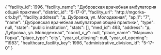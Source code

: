 {
    "facility_id": 1996,
    "facility_name": "Дубровская врачебная амбулатория общей практики",
    "district_id": "5-17-0",
    "facility_url": "http:\/\/mgorka-crb.by\/",
    "facility_address": "д. Дубровка, ул. Молодежная",
    "ap_1": "7",
    "name": "Дубровская врачебная амбулатория общей практики",
    "type": null,
    "state": "public institution",
    "stats": [],
    "med_id": 463,
    "address": "д. Дубровка, ул. Молодежная",
    "coord_x_y": null,
    "place_name": "Марьина Горка",
    "place_type": "city",
    "year_of_closing": null,
    "year_of_opening": "1983",
    "healthcare_facility_key": 1996,
    "administrative_division_id": "5-17-0"
}